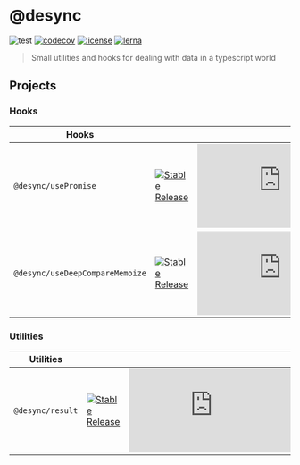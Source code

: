 # @desync

![test](https://github.com/belgattitude/desync/workflows/release/badge.svg)
[![codecov](https://codecov.io/gh/belgattitude/desync/branch/master/graph/badge.svg)](https://codecov.io/gh/belgattitude/desync)
[![license](https://badgen.now.sh/badge/license/MIT)](./LICENSE)
[![lerna](https://img.shields.io/badge/maintained%20with-lerna-cc00ff.svg)](https://lerna.js.org/)

> Small utilities and hooks for dealing with data in a typescript world

## Projects

### Hooks

| Hooks                   |                                            |      |    |
|-------------------------|--------------------------------------------|------|----| 
| `@desync/usePromise`            | [![Stable Release](https://img.shields.io/npm/v/@desync/use-promise.svg)](https://npm.im/@desync/use-promise) | [![gzip size](https://img.badgesize.io/https://unpkg.com/@desync/use-promise@latest/dist/use-promise.umd.production.min.js?compression=gzip)](https://unpkg.com/@desync/use-promise@latest/dist/use-promise.umd.production.min.js)  | [![codecov](https://codecov.io/gh/belgattitude/desync/branch/master/graph/badge.svg?flag=usePromise)](https://codecov.io/gh/belgattitude/desync) |
| `@desync/useDeepCompareMemoize` | [![Stable Release](https://img.shields.io/npm/v/@desync/use-deep-compare-memoize.svg)](https://npm.im/@desync/use-deep-compare-memoize) | [![gzip size](https://img.badgesize.io/https://unpkg.com/@desync/use-deep-compare-memoize@latest/dist/use-deep-compare-memoize.umd.production.min.js?compression=gzip)](https://unpkg.com/@desync/use-deep-compare-memoize@latest/dist/use-deep-compare-memoize.umd.production.min.js)    | [![codecov](https://codecov.io/gh/belgattitude/desync/branch/master/graph/badge.svg?flag=useDeepCompareMemoize)](https://codecov.io/gh/belgattitude/desync) |


### Utilities

| Utilities                   |                                            |      |    |
|-------------------------|--------------------------------------------|------|----| 
| `@desync/result`            | [![Stable Release](https://img.shields.io/npm/v/@desync/result.svg)](https://npm.im/@desync/result) | [![gzip size](https://img.badgesize.io/https://unpkg.com/@desync/result@latest/dist/result.umd.production.min.js?compression=gzip)](https://unpkg.com/@desync/result@latest/dist/result.umd.production.min.js)  | [![codecov](https://codecov.io/gh/belgattitude/desync/branch/master/graph/badge.svg?flag=result)](https://codecov.io/gh/belgattitude/desync) |


